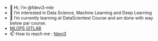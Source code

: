 - 👋 Hi, I’m @fdevi3-mle
- 👀 I’m interested in Data Science, Machine Learning and Deep Learning
- 🌱 I’m currently learning at DataScientest Course and am done with way below par course.
-  [MLOPS GITLAB](https://gitlab.com/datascientest-exams)
- 📫 How to reach me : [fdevi3](https://keybase.io/fdevi3)

<!---
fdevi3-mle/fdevi3-mle is a ✨ special ✨ repository because its `README.md` (this file) appears on your GitHub profile.
You can click the Preview link to take a look at your changes.
--->
